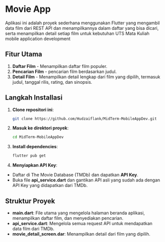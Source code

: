 # **Movie App**

Aplikasi ini adalah proyek sederhana menggunakan Flutter yang mengambil data film dari REST API dan menampilkannya dalam daftar yang bisa dicari, serta menampilkan detail setiap film untuk kebutuhan UTS Mata Kuliah mobile application development

## **Fitur Utama**

1. **Daftar Film** - Menampilkan daftar film populer.
2. **Pencarian Film** - pencarian film berdasarkan judul.
3. **Detail Film** - Menampilkan detail lengkap dari film yang dipilih, termasuk judul, tanggal rilis, rating, dan sinopsis.

## **Langkah Installasi**

1. **Clone repositori ini**:

   ```bash
   git clone https://github.com/Hudzaiflank/MidTerm-MobileAppDev.git

   ```

2. **Masuk ke direktori proyek**:

   ```bash
   cd MidTerm-MobileAppDev
   ```

3. **Install dependencies**:

   ```bash
   flutter pub get
   ```

4. **Menyiapkan API Key**:

- Daftar di The Movie Database (TMDb) dan dapatkan **API Key**.
- Buka file **api_service.dart** dan gantikan API asli yang sudah ada dengan API Key yang didapatkan dari TMDb.

## **Struktur Proyek**

- **main.dart**: File utama yang mengelola halaman beranda aplikasi, menampilkan daftar film, dan menyediakan pencarian.
- **api_service.dart**: Mengelola semua request API untuk mendapatkan data film dari TMDb.
- **movie_detail_screen.dar**: Menampilkan detail dari film yang dipilih.
